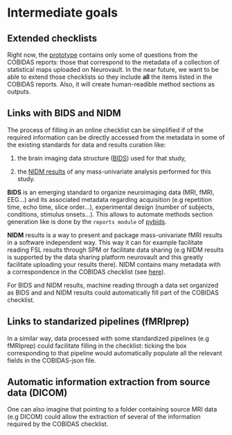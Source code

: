 # Intermediate goals

## Extended checklists

Right now, the [prototype](https://ohbm.github.io/cobidas/#/**) contains only
some of questions from the COBIDAS reports: those that correspond to the
metadata of a collection of statistical maps uploaded on Neurovault. In the near
future, we want to be able to extend those checklists so they include **all**
the items listed in the COBIDAS reports. Also, it will create human-readible
method sections as outputs.

## Links with BIDS and NIDM

The process of filling in an online checklist can be simplified if of the
required information can be directly accessed from the metadata in some of the
existing standards for data and results curation like:

1. the brain imaging data structure ([BIDS](http://bids.neuroimaging.io/)) used
   for that study,

1. the [NIDM results](http://nidm.nidash.org/specs/nidm-results_130.html) of any
   mass-univariate analysis performed for this study.

**BIDS** is an emerging standard to organize neuroimaging data (MRI, fMRI,
EEG...) and its associated metadata regarding acquisition (e.g repetition time,
echo time, slice order...), experimental design (number of subjects, conditions,
stimulus onsets...). This allows to automate methods section generation like is
done by the `reports module` of
[pybids](https://github.com/bids-standard/pybids/tree/master/bids/reports).

**NIDM** results is a way to present and package mass-univariate fMRI results in
a software independent way. This way it can for example facilitate reading FSL
results through SPM or facilitate data sharing (e.g NIDM results is supported by
the data sharing platform neurovault and this greatly facilitate uploading your
results there). NIDM contains many metadata with a correspondence in the COBIDAS
checklist (see
[here](https://media.nature.com/original/nature-assets/sdata/2016/sdata2016102/extref/sdata2016102-s1.pdf)).

For BIDS and NIDM results, machine reading through a data set organized as BIDS
and and NIDM results could automatically fill part of the COBIDAS checklist.

## Links to standarized pipelines (fMRIprep)

In a similar way, data processed with some standardized pipelines (e.g fMRIprep)
could facilitate filling in the checklist: ticking the box corresponding to that
pipeline would automatically populate all the relevant fields in the
COBIDAS-json file.

## Automatic information extraction from source data (DICOM)

One can also imagine that pointing to a folder containing source MRI data (e.g
DICOM) could allow the extraction of several of the information required by the
COBIDAS checklist.
